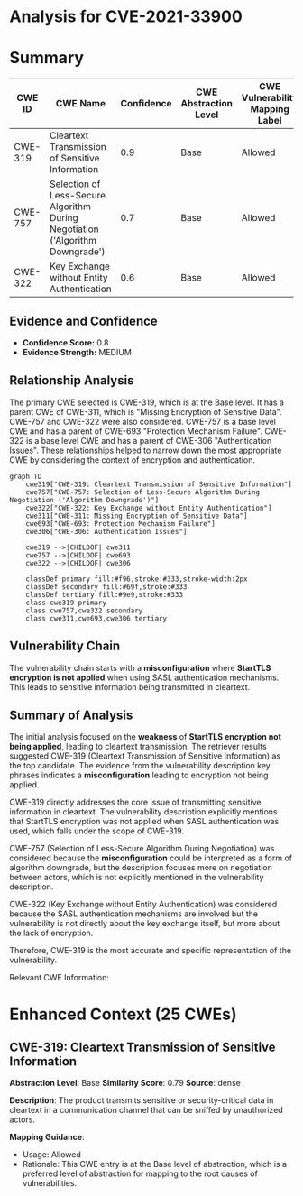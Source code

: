 # Analysis for CVE-2021-33900

# Summary
| CWE ID | CWE Name | Confidence | CWE Abstraction Level | CWE Vulnerability Mapping Label | CWE-Vulnerability Mapping Notes |
|---|---|---|---|---|---|
| CWE-319 | Cleartext Transmission of Sensitive Information | 0.9 | Base | Allowed | Primary CWE |
| CWE-757 | Selection of Less-Secure Algorithm During Negotiation ('Algorithm Downgrade') | 0.7 | Base | Allowed | Secondary Candidate |
| CWE-322 | Key Exchange without Entity Authentication | 0.6 | Base | Allowed | Secondary Candidate |

## Evidence and Confidence

*   **Confidence Score:** 0.8
*   **Evidence Strength:** MEDIUM

## Relationship Analysis
The primary CWE selected is CWE-319, which is at the Base level. It has a parent CWE of CWE-311, which is "Missing Encryption of Sensitive Data". CWE-757 and CWE-322 were also considered. CWE-757 is a base level CWE and has a parent of CWE-693 "Protection Mechanism Failure". CWE-322 is a base level CWE and has a parent of CWE-306 "Authentication Issues". These relationships helped to narrow down the most appropriate CWE by considering the context of encryption and authentication.

```mermaid
graph TD
    cwe319["CWE-319: Cleartext Transmission of Sensitive Information"]
    cwe757["CWE-757: Selection of Less-Secure Algorithm During Negotiation ('Algorithm Downgrade')"]
    cwe322["CWE-322: Key Exchange without Entity Authentication"]
    cwe311["CWE-311: Missing Encryption of Sensitive Data"]
    cwe693["CWE-693: Protection Mechanism Failure"]
    cwe306["CWE-306: Authentication Issues"]
    
    cwe319 -->|CHILDOF| cwe311
    cwe757 -->|CHILDOF| cwe693
    cwe322 -->|CHILDOF| cwe306

    classDef primary fill:#f96,stroke:#333,stroke-width:2px
    classDef secondary fill:#69f,stroke:#333
    classDef tertiary fill:#9e9,stroke:#333
    class cwe319 primary
    class cwe757,cwe322 secondary
    class cwe311,cwe693,cwe306 tertiary
```

## Vulnerability Chain
The vulnerability chain starts with a **misconfiguration** where **StartTLS encryption is not applied** when using SASL authentication mechanisms. This leads to sensitive information being transmitted in cleartext.

## Summary of Analysis
The initial analysis focused on the **weakness** of **StartTLS encryption not being applied**, leading to cleartext transmission. The retriever results suggested CWE-319 (Cleartext Transmission of Sensitive Information) as the top candidate. The evidence from the vulnerability description key phrases indicates a **misconfiguration** leading to encryption not being applied.

CWE-319 directly addresses the core issue of transmitting sensitive information in cleartext. The vulnerability description explicitly mentions that StartTLS encryption was not applied when SASL authentication was used, which falls under the scope of CWE-319.

CWE-757 (Selection of Less-Secure Algorithm During Negotiation) was considered because the **misconfiguration** could be interpreted as a form of algorithm downgrade, but the description focuses more on negotiation between actors, which is not explicitly mentioned in the vulnerability description.

CWE-322 (Key Exchange without Entity Authentication) was considered because the SASL authentication mechanisms are involved but the vulnerability is not directly about the key exchange itself, but more about the lack of encryption.

Therefore, CWE-319 is the most accurate and specific representation of the vulnerability.

Relevant CWE Information:

# Enhanced Context (25 CWEs)

## CWE-319: Cleartext Transmission of Sensitive Information
**Abstraction Level**: Base
**Similarity Score**: 0.79
**Source**: dense

**Description**:
The product transmits sensitive or security-critical data in cleartext in a communication channel that can be sniffed by unauthorized actors.

**Mapping Guidance**:
- Usage: Allowed
- Rationale: This CWE entry is at the Base level of abstraction, which is a preferred level of abstraction for mapping to the root causes of vulnerabilities.